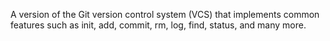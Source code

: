 A version of the Git version control system (VCS) that implements common features such as init, add, commit, rm, log, find, status, and many more.
